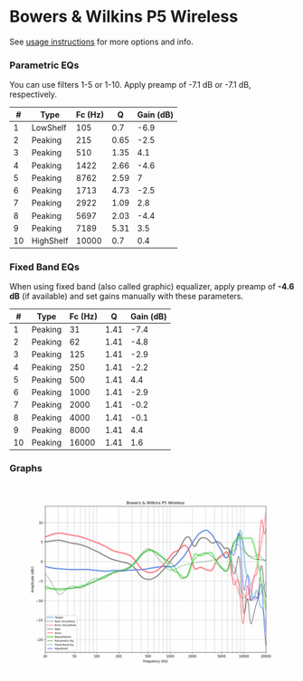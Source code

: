 # Bowers & Wilkins P5 Wireless
See [usage instructions](https://github.com/jaakkopasanen/AutoEq#usage) for more options and info.

### Parametric EQs
You can use filters 1-5 or 1-10. Apply preamp of -7.1 dB or -7.1 dB, respectively.

|   # | Type      |   Fc (Hz) |    Q |   Gain (dB) |
|-----|-----------|-----------|------|-------------|
|   1 | LowShelf  |       105 | 0.7  |        -6.9 |
|   2 | Peaking   |       215 | 0.65 |        -2.5 |
|   3 | Peaking   |       510 | 1.35 |         4.1 |
|   4 | Peaking   |      1422 | 2.66 |        -4.6 |
|   5 | Peaking   |      8762 | 2.59 |         7   |
|   6 | Peaking   |      1713 | 4.73 |        -2.5 |
|   7 | Peaking   |      2922 | 1.09 |         2.8 |
|   8 | Peaking   |      5697 | 2.03 |        -4.4 |
|   9 | Peaking   |      7189 | 5.31 |         3.5 |
|  10 | HighShelf |     10000 | 0.7  |         0.4 |

### Fixed Band EQs
When using fixed band (also called graphic) equalizer, apply preamp of **-4.6 dB** (if available) and set gains manually with these parameters.

|   # | Type    |   Fc (Hz) |    Q |   Gain (dB) |
|-----|---------|-----------|------|-------------|
|   1 | Peaking |        31 | 1.41 |        -7.4 |
|   2 | Peaking |        62 | 1.41 |        -4.8 |
|   3 | Peaking |       125 | 1.41 |        -2.9 |
|   4 | Peaking |       250 | 1.41 |        -2.2 |
|   5 | Peaking |       500 | 1.41 |         4.4 |
|   6 | Peaking |      1000 | 1.41 |        -2.9 |
|   7 | Peaking |      2000 | 1.41 |        -0.2 |
|   8 | Peaking |      4000 | 1.41 |        -0.1 |
|   9 | Peaking |      8000 | 1.41 |         4.4 |
|  10 | Peaking |     16000 | 1.41 |         1.6 |

### Graphs
![](./Bowers%20&%20Wilkins%20P5%20Wireless.png)
